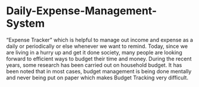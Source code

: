 # Daily-Expense-Management-System
“Expense Tracker” which is helpful to manage out income and expense as a daily or periodically or else whenever we want to remind.
Today, since we are living in a hurry up and get it done society, many people are looking forward to efficient ways to budget their time and money. During the recent years, some research has been carried out on household budget. It has been noted that in most cases, budget management is being done mentally and never being put on paper which makes Budget Tracking very difficult.
